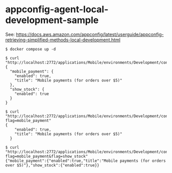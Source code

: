 # appconfig-agent-local-development-sample

See: https://docs.aws.amazon.com/appconfig/latest/userguide/appconfig-retrieving-simplified-methods-local-development.html

```
$ docker compose up -d

$ curl "http://localhost:2772/applications/Mobile/environments/Development/configurations/EnableMobilePaymentsFeatureFlagConfiguration"
{
  "mobile_payment": {
    "enabled": true,
    "title": "Mobile payments (for orders over $5)"
  },
  "show_stock": {
    "enabled": true
  }
}

$ curl "http://localhost:2772/applications/Mobile/environments/Development/configurations/EnableMobilePaymentsFeatureFlagConfiguration?flag=mobile_payment"
{
    "enabled": true,
    "title": "Mobile payments (for orders over $5)"
  }

$ curl "http://localhost:2772/applications/Mobile/environments/Development/configurations/EnableMobilePaymentsFeatureFlagConfiguration?flag=mobile_payment&flag=show_stock"
{"mobile_payment":{"enabled":true,"title":"Mobile payments (for orders over $5)"},"show_stock":{"enabled":true}}
```
